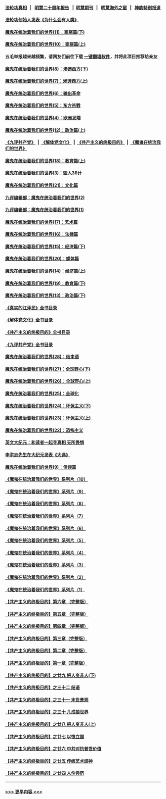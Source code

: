 #### [法轮功真相](https://github.com/gfw-breaker/truth/blob/master/README.md?t=0) &nbsp;&nbsp;|&nbsp;&nbsp; [明慧二十周年报告](https://github.com/gfw-breaker/mh-reports/blob/master/README.md?t=0) &nbsp;&nbsp;|&nbsp;&nbsp;[明慧期刊](https://github.com/gfw-breaker/mh-qikan) &nbsp;&nbsp;|&nbsp;&nbsp; [明慧海外之窗](https://github.com/gfw-breaker/mh-news/blob/master/README.md?t=0) &nbsp;&nbsp;|&nbsp;&nbsp; [神韵特别报道](https://github.com/gfw-breaker/mh-news/blob/master/shenyun.md?t=0)
#### [法轮功创始人发表《为什么会有人类》](../pages/nsc422/n13912117.md?t=04080344) 
#### [魔鬼在统治着我们的世界(11)：家庭篇(下)](../pages/nsc422/n10440961.md?t=04080344) 
#### [魔鬼在统治着我们的世界(10)：家庭篇(上)](../pages/nsc422/n10435448.md?t=04080344) 
#### 五毛举报越来越频繁，请网友们前往下载 [一键翻墙软件](https://github.com/gfw-breaker/ssr-accounts)，并将此项目推荐给亲友
#### [魔鬼在统治着我们的世界(8)：渗透西方(下)](../pages/nsc422/n10429603.md?t=04080344) 
#### [魔鬼在统治着我们的世界(7)：渗透西方(上)](../pages/nsc422/n10426013.md?t=04080344) 
#### [魔鬼在统治着我们的世界(6)：输出革命](../pages/nsc422/n10421536.md?t=04080344) 
#### [魔鬼在统治着我们的世界(5)：东方杀戮](../pages/nsc422/n10417707.md?t=04080344) 
#### [魔鬼在统治着我们的世界(4)：欧洲发端](../pages/nsc422/n10414890.md?t=04080344) 
#### [魔鬼在统治着我们的世界(12)：政治篇(上)](../pages/nsc422/n10444576.md?t=04080344) 
#### [《九评共产党》](https://github.com/begood0513/9ping.md/blob/master/README.md) &nbsp;|&nbsp; [《解体党文化》](../../../../jtdwh.md/blob/master/README.md)  &nbsp;|&nbsp; [《共产主义的终极目的》](../../../../gczydzjmd.md/blob/master/README.md) &nbsp;|&nbsp; [《魔鬼在统治我们的世界》](../../../../mgztzwmdsj.md/blob/master/README.md) 
#### [魔鬼在统治着我们的世界(18)：教育篇(上)](../pages/nsc422/n10526970.md?t=04080344) 
#### [魔鬼在统治着我们的世界(3)：毁人36计](../pages/nsc422/n10411583.md?t=04080344) 
#### [魔鬼在统治着我们的世界(21)：文化篇](../pages/nsc422/n10597706.md?t=04080344) 
#### [九评编辑部：魔鬼在统治着我们的世界(2)](../pages/nsc422/n10410036.md?t=04080344) 
#### [九评编辑部：魔鬼在统治着我们的世界(1)](../pages/nsc422/n10406825.md?t=04080344) 
#### [魔鬼在统治着我们的世界(17)：艺术篇](../pages/nsc422/n10499093.md?t=04080344) 
#### [魔鬼在统治着我们的世界(16)：法律篇](../pages/nsc422/n10485969.md?t=04080344) 
#### [魔鬼在统治着我们的世界(15)：经济篇(下)](../pages/nsc422/n10469975.md?t=04080344) 
#### [魔鬼在统治着我们的世界(20)：媒体篇](../pages/nsc422/n10586579.md?t=04080344) 
#### [魔鬼在统治着我们的世界(14)：经济篇(上)](../pages/nsc422/n10457370.md?t=04080344) 
#### [魔鬼在统治着我们的世界(19)：教育篇(下)](../pages/nsc422/n10564808.md?t=04080344) 
#### [魔鬼在统治着我们的世界(13)：政治篇(下)](../pages/nsc422/n10448270.md?t=04080344) 
#### [《真实的江泽民》全书目录](../pages/nsc422/n13721399.md?t=04080344) 
#### [《解体党文化》全书目录](../pages/nsc422/n13721157.md?t=04080344) 
#### [《共产主义的终极目的》全书目录](../pages/nsc422/n13721048.md?t=04080344) 
#### [《九评共产党》全书目录](../pages/nsc422/n13708085.md?t=04080344) 
#### [魔鬼在统治着我们的世界(28)：结束语](../pages/nsc422/n10936246.md?t=04080344) 
#### [魔鬼在统治着我们的世界(27)：全球野心(下)](../pages/nsc422/n10928319.md?t=04080344) 
#### [魔鬼在统治着我们的世界(26)：全球野心(上)](../pages/nsc422/n10900318.md?t=04080344) 
#### [魔鬼在统治着我们的世界(25)：全球化](../pages/nsc422/n10788205.md?t=04080344) 
#### [魔鬼在统治着我们的世界(24)：环保主义(下)](../pages/nsc422/n10695307.md?t=04080344) 
#### [魔鬼在统治着我们的世界(23)：环保主义(上)](../pages/nsc422/n10688613.md?t=04080344) 
#### [魔鬼在统治着我们的世界(22)：恐怖主义](../pages/nsc422/n10614727.md?t=04080344) 
#### [英文大纪元：和读者一起寻真相 无所畏惧](../pages/nsc422/n12542027.md?t=04080344) 
#### [李洪志先生在大纪元发表《大选》](../pages/nsc422/n12534746.md?t=04080344) 
#### [魔鬼在统治着我们的世界(9)：信仰篇](../pages/nsc422/n10432159.md?t=04080344) 
#### [《魔鬼在统治着我们的世界》系列片（10）](../pages/nsc422/n12292670.md?t=04080344) 
#### [《魔鬼在统治着我们的世界》系列片（9）](../pages/nsc422/n12290859.md?t=04080344) 
#### [《魔鬼在统治着我们的世界》系列片（8）](../pages/nsc422/n12287445.md?t=04080344) 
#### [《魔鬼在统治着我们的世界》系列片（7）](../pages/nsc422/n12283425.md?t=04080344) 
#### [《魔鬼在统治着我们的世界》系列片（6）](../pages/nsc422/n12282314.md?t=04080344) 
#### [《魔鬼在统治着我们的世界》系列片（5）](../pages/nsc422/n12281419.md?t=04080344) 
#### [《魔鬼在统治着我们的世界》系列片（4）](../pages/nsc422/n12274024.md?t=04080344) 
#### [《魔鬼在统治着我们的世界》系列片（3）](../pages/nsc422/n12271322.md?t=04080344) 
#### [《魔鬼在统治着我们的世界》系列片（2）](../pages/nsc422/n12269049.md?t=04080344) 
#### [《魔鬼在统治着我们的世界》系列片（1）](../pages/nsc422/n12267575.md?t=04080344) 
#### [【共产主义的终极目的】第六章 （完整版）](../pages/nsc422/n11428913.md?t=04080344) 
#### [【共产主义的终极目的】第五章 （完整版）](../pages/nsc422/n11428912.md?t=04080344) 
#### [【共产主义的终极目的】第四章 （完整版）](../pages/nsc422/n11428907.md?t=04080344) 
#### [【共产主义的终极目的】第三章（完整版）](../pages/nsc422/n11428848.md?t=04080344) 
#### [【共产主义的终极目的】第二章（完整版）](../pages/nsc422/n11428831.md?t=04080344) 
#### [【共产主义的终极目的】第一章（完整版）](../pages/nsc422/n11417651.md?t=04080344) 
#### [【共产主义的终极目的】之廿九 把人变非人(下)](../pages/nsc422/n11344140.md?t=04080344) 
#### [【共产主义的终极目的】之三十二 结语](../pages/nsc422/n11360535.md?t=04080344) 
#### [【共产主义的终极目的】之三十一 末世景观](../pages/nsc422/n11351129.md?t=04080344) 
#### [【共产主义的终极目的】之三十 几成狼世界](../pages/nsc422/n11348280.md?t=04080344) 
#### [【共产主义的终极目的】之廿八 把人变非人(上)](../pages/nsc422/n11340492.md?t=04080344) 
#### [【共产主义的终极目的】之廿七 以恨立国](../pages/nsc422/n11336944.md?t=04080344) 
#### [【共产主义的终极目的】之廿六 中共对抗普世价值](../pages/nsc422/n11324785.md?t=04080344) 
#### [【共产主义的终极目的】之廿五 传统艺术颂神](../pages/nsc422/n11296396.md?t=04080344) 
#### [【共产主义的终极目的】之廿四 人伦典范](../pages/nsc422/n11296397.md?t=04080344) 

----
#### [ >>> 更早内容 <<< ](../indexes/nsc422-earlier.md)
